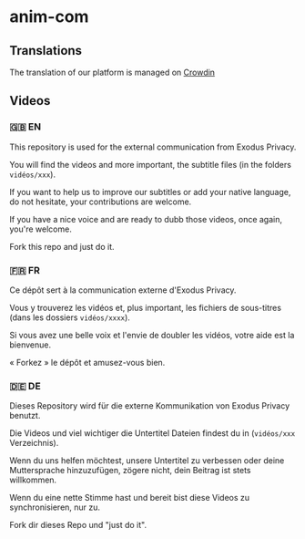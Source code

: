 # anim-com

## Translations

The translation of our platform is managed on [Crowdin](https://crwd.in/exodus-privacy)

## Videos

### 🇬🇧 EN

This repository is used for the external communication from Exodus Privacy.

You will find the videos and more important, the subtitle files (in the folders `vidéos/xxx`).

If you want to help us to improve our subtitles or add your native language, do not hesitate, your contributions are welcome.

If you have a nice voice and are ready to dubb those videos, once again, you're welcome.

Fork this repo and just do it.

### 🇫🇷 FR

Ce dépôt sert à la communication externe d'Exodus Privacy.

Vous y trouverez les vidéos et, plus important, les fichiers de sous-titres (dans les dossiers `vidéos/xxxx`).

Si vous avez une belle voix et l'envie de doubler les vidéos, votre aide est la bienvenue.

« Forkez » le dépôt et amusez-vous bien.

### 🇩🇪 DE

Dieses Repository wird für die externe Kommunikation von Exodus Privacy benutzt.

Die Videos und viel wichtiger die Untertitel Dateien findest du in (`vidéos/xxx` Verzeichnis).

Wenn du uns helfen möchtest, unsere Untertitel zu verbessen oder deine Muttersprache hinzuzufügen, zögere nicht, dein Beitrag ist stets willkommen.

Wenn du eine nette Stimme hast und bereit bist diese Videos zu synchronisieren, nur zu.

Fork dir dieses Repo und "just do it".
